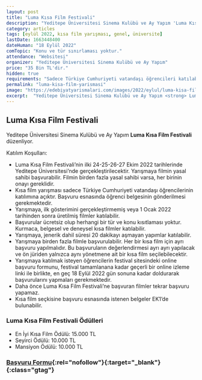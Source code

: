 ```yaml
---
layout: post
title: "Luma Kısa Film Festivali"
description: "Yeditepe Üniversitesi Sinema Kulübü ve Ay Yapım 'Luma Kısa Film Festivali' düzenliyor."
category: articles
tags: [eylül 2022, kısa film yarışması, genel, üniversite]
lastDate: 1663448400
dateHuman: "18 Eylül 2022"
comTopic: "Konu ve tür sınırlaması yoktur."
attendance: "Websitesi"
organizer: "Yeditepe Üniversitesi Sinema Kulübü ve Ay Yapım"
price: "35 Bin TL'dir."
hidden: true
requirements: "Sadece Türkiye Cumhuriyeti vatandaşı öğrencileri katılabilir."
permalink: "luma-kisa-film-yarismasi"
image: "https://edebiyatyarismalari.com/images/2022/eylul/luma-kisa-film-yarismasi.jpg"
excerpt:  "Yeditepe Üniversitesi Sinema Kulübü ve Ay Yapım <strong> Luma Kısa Film Festivali </strong> düzenliyor."
---
```


## Luma Kısa Film Festivali
Yeditepe Üniversitesi Sinema Kulübü ve Ay Yapım **Luma Kısa Film Festivali** düzenliyor.

Katılım Koşulları:
- Luma Kısa Film Festivali’nin ilki 24-25-26-27 Ekim 2022 tarihlerinde Yeditepe Üniversitesi’nde gerçekleştirilecektir.
Yarışmaya filmin yasal sahibi başvurabilir. Filmin birden fazla yasal sahibi varsa, her birinin onayı gereklidir. 
- Kısa film yarışması sadece Türkiye Cumhuriyeti vatandaşı öğrencilerinin katılımına açıktır. Başvuru esnasında öğrenci belgesinin gönderilmesi gerekmektedir.
- Yarışmaya, ilk gösterimini gerçekleştirmemiş veya 1 Ocak 2022 tarihinden sonra üretilmiş filmler katılabilir.
- Başvurular ücretsiz olup herhangi bir tür ve konu kısıtlaması yoktur. Kurmaca, belgesel ve deneysel kısa filmler katılabilir.
- Yarışmaya, jenerik dahil süresi 20 dakikayı aşmayan yapımlar katılabilir.
- Yarışmaya birden fazla filmle başvurulabilir. Her bir kısa film için ayrı başvuru yapılmalıdır. Bu başvuruların değerlendirmesi ayrı ayrı yapılacak ve ön jüriden yalnızca aynı yönetmene ait bir kısa film seçilebilecektir.
- Yarışmaya katılmak isteyen öğrencilerin festival sitesindeki online başvuru formunu,  festival tamamlanana kadar geçerli bir online izleme linki ile birlikte, en geç 18 Eylül 2022 gün sonuna kadar doldurarak başvurularını yapmaları gerekmektedir.
- Daha önce Luma Kısa Film Festivali’ne başvuran filmler tekrar başvuru yapamaz.
- Kısa film seçkisine başvuru esnasında istenen belgeler EK1’de bulunabilir.


### Luma Kısa Film Festivali Ödülleri
- En İyi Kısa Film Ödülü: 15.000 TL
- Seyirci Ödülü: 10.000 TL
- Mansiyon Ödülü: 10.000 TL


### [Başvuru Formu](https://lumakisafilm.yeditepe.edu.tr/web-form-sayfasi/?ref=edebiyatyarismalari.com){:rel="nofollow"}{:target="_blank"}{:class="gtag"}

